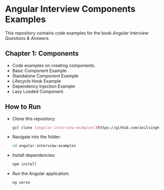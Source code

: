 # Angular Interview Components Examples

This repository contains code examples for the book *Angular Interview Questions & Answers*.

## Chapter 1: Components
- Code examples on creating components.
- Basic Component Example
- Standalone Component Example
- Lifecycle Hook Example
- Dependency Injection Example
- Lazy Loaded Component

## How to Run
- Clone this repository:
  ```bash
  git clone [angular-interview-examples](https://github.com/anilsingh581/Angular-Components.git)
  ```
- Navigate into the folder:
  ```bash
  cd angular-interview-examples
  ```
- Install dependencies:
  ```bash
  npm install
  ```
- Run the Angular application:
  ```bash
  ng serve
  ```

